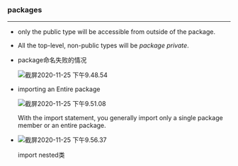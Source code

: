 ### packages

---

- only the public type will be accessible from outside of the package.

- All the top-level, non-public types will be *package private*.

- package命名失败的情况

  ![截屏2020-11-25 下午9.48.54](https://tva1.sinaimg.cn/large/0081Kckwgy1gl1ra1l38uj312c074408.jpg)

- importing an Entire package

  ![截屏2020-11-25 下午9.51.08](https://tva1.sinaimg.cn/large/0081Kckwgy1gl1rcdgumcj311i0cgq55.jpg)

  With the import statement, you generally import only a single package member or an entire package.

- ![截屏2020-11-25 下午9.56.37](https://tva1.sinaimg.cn/large/0081Kckwgy1gl1ri0z2v2j311y0o8aej.jpg)

  import nested类

  